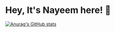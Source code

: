 # Hey, It's Nayeem here! 👋
[![Anurag's GitHub stats](https://github-readme-stats.vercel.app/api?username=naim71&show_icons=true)](https://github.com/naim71/github-readme-stats)
